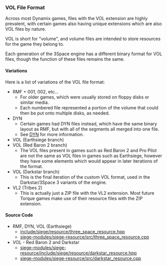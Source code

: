 ### VOL File Format

Across most Dynamix games, files with the VOL extension are highly prevalent, with certain games also having unique extensions which are also VOL files by nature.

VOL is short for "volume", and volume files are intended to store resources for the game they belong to.

Each generation of the 3Space engine has a different binary format for VOL files, though the function of these files remains the same.

#### Variations

Here is a list of variations of the VOL file format:

* RMF + 001, 002, etc...
  * For older games, which were usually stored on floppy disks or similar media.
  * Each numbered file represented a portion of the volume that could then be put onto multiple disks, as needed.
* DYN
  * Certain games had DYN files instead, which have the same binary layout as RMF, but with all of the segments all merged into one file.
  * See [DYN](DYN) for more information.
* VOL (Earthsiege branch)
* VOL (Red Baron 2 branch)
  * The VOL files present in games such as Red Baron 2 and Pro Pilot are not the same as VOL files in games such as Earthsiege, however they have some elements which would appear in later iterations of the format.
* VOL (Darkstar branch)
  * This is the final iteration of the custom VOL format, used in the Darkstar/3Space 3 variants of the engine. 
* VL2 (Tribes 2)
  * This is actually just a ZIP file with the VL2 extension. Most future Torque games make use of their resource files with the ZIP extension.

#### Source Code
* RMF, DYN, VOL (Earthsiege)
    * [include/siege/resource/three_space_resource.hpp](/siege-modules/siege-resource/include/siege/resource/three_space_resource.hpp)
    * [siege-modules/siege-resource/src/three_space_resource.cpp](/siege-modules/siege-resource/src/three_space_resource.cpp)
* VOL - Red Baron 2 and Darkstar 
    * [siege-modules/siege-resource/include/siege/resource/darkstar_resource.hpp](/siege-modules/siege-resource/include/siege/resource/darkstar_resource.hpp)
    * [siege-modules/siege-resource/src/darkstar_resource.cpp](/siege-modules/siege-resource/src/darkstar_resource.cpp)
